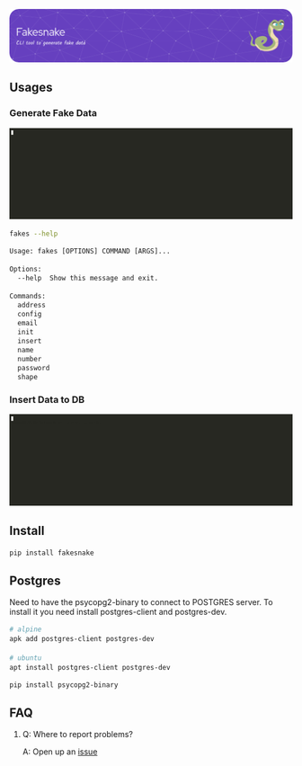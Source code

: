 ![FakeSnake_Logo](https://raw.githubusercontent.com/Vin-Cento/fakesnake/master/assets/banner.png)

## Usages

### Generate Fake Data

![generate demo](https://raw.githubusercontent.com/Vin-Cento/fakesnake/master/assets/generate_demo.gif)

```bash
fakes --help
```

    Usage: fakes [OPTIONS] COMMAND [ARGS]...

    Options:
      --help  Show this message and exit.

    Commands:
      address
      config
      email
      init
      insert
      name
      number
      password
      shape

### Insert Data to DB

![insert demo](https://raw.githubusercontent.com/Vin-Cento/fakesnake/master/assets/insert_demo.gif)

## Install

```bash
pip install fakesnake
```

## Postgres

Need to have the psycopg2-binary to connect to POSTGRES server. To install it you need install postgres-client and postgres-dev.

```bash
# alpine
apk add postgres-client postgres-dev

# ubuntu
apt install postgres-client postgres-dev
```

```bash
pip install psycopg2-binary
```

## FAQ

1.  Q: Where to report problems?

    A: Open up an [issue](https://github.com/Vin-Cento/fakesnake/issues/new)
